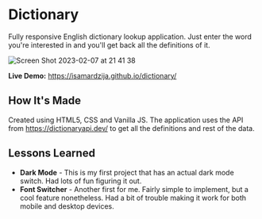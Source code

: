 # Dictionary

Fully responsive English dictionary lookup application. Just enter the word you're interested in and you'll get back all the definitions of it.


![Screen Shot 2023-02-07 at 21 41 38](https://user-images.githubusercontent.com/74252988/217361028-811591e0-55a5-46b5-832b-f957ad8c69e0.png)


**Live Demo:** https://isamardzija.github.io/dictionary/

## How It's Made

Created using HTML5, CSS and Vanilla JS. The application uses the API from https://dictionaryapi.dev/ to get all the definitions and rest of the data.

## Lessons Learned

- **Dark Mode** - This is my first project that has an actual dark mode switch. Had lots of fun figuring it out.
- **Font Switcher** - Another first for me. Fairly simple to implement, but a cool feature nonetheless. Had a bit of trouble making it work for both mobile and desktop devices.
